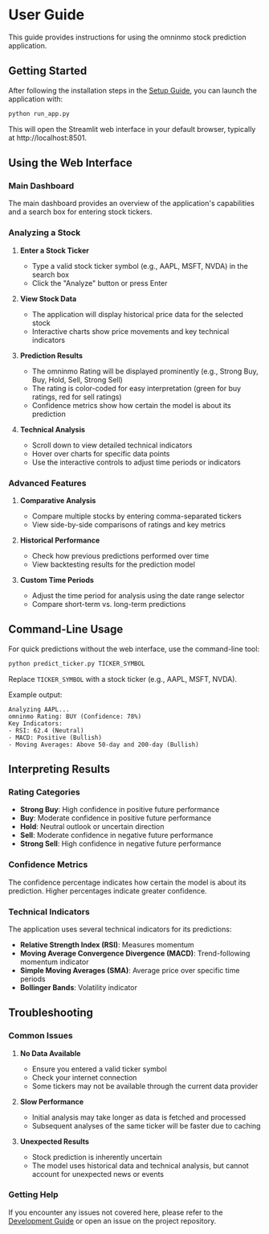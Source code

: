# User Guide

This guide provides instructions for using the omninmo stock prediction application.

## Getting Started

After following the installation steps in the [Setup Guide](./setup_guide.md), you can launch the application with:

```bash
python run_app.py
```

This will open the Streamlit web interface in your default browser, typically at http://localhost:8501.

## Using the Web Interface

### Main Dashboard

The main dashboard provides an overview of the application's capabilities and a search box for entering stock tickers.

### Analyzing a Stock

1. **Enter a Stock Ticker**
   - Type a valid stock ticker symbol (e.g., AAPL, MSFT, NVDA) in the search box
   - Click the "Analyze" button or press Enter

2. **View Stock Data**
   - The application will display historical price data for the selected stock
   - Interactive charts show price movements and key technical indicators

3. **Prediction Results**
   - The omninmo Rating will be displayed prominently (e.g., Strong Buy, Buy, Hold, Sell, Strong Sell)
   - The rating is color-coded for easy interpretation (green for buy ratings, red for sell ratings)
   - Confidence metrics show how certain the model is about its prediction

4. **Technical Analysis**
   - Scroll down to view detailed technical indicators
   - Hover over charts for specific data points
   - Use the interactive controls to adjust time periods or indicators

### Advanced Features

1. **Comparative Analysis**
   - Compare multiple stocks by entering comma-separated tickers
   - View side-by-side comparisons of ratings and key metrics

2. **Historical Performance**
   - Check how previous predictions performed over time
   - View backtesting results for the prediction model

3. **Custom Time Periods**
   - Adjust the time period for analysis using the date range selector
   - Compare short-term vs. long-term predictions

## Command-Line Usage

For quick predictions without the web interface, use the command-line tool:

```bash
python predict_ticker.py TICKER_SYMBOL
```

Replace `TICKER_SYMBOL` with a stock ticker (e.g., AAPL, MSFT, NVDA).

Example output:
```
Analyzing AAPL...
omninmo Rating: BUY (Confidence: 78%)
Key Indicators:
- RSI: 62.4 (Neutral)
- MACD: Positive (Bullish)
- Moving Averages: Above 50-day and 200-day (Bullish)
```

## Interpreting Results

### Rating Categories

- **Strong Buy**: High confidence in positive future performance
- **Buy**: Moderate confidence in positive future performance
- **Hold**: Neutral outlook or uncertain direction
- **Sell**: Moderate confidence in negative future performance
- **Strong Sell**: High confidence in negative future performance

### Confidence Metrics

The confidence percentage indicates how certain the model is about its prediction. Higher percentages indicate greater confidence.

### Technical Indicators

The application uses several technical indicators for its predictions:

- **Relative Strength Index (RSI)**: Measures momentum
- **Moving Average Convergence Divergence (MACD)**: Trend-following momentum indicator
- **Simple Moving Averages (SMA)**: Average price over specific time periods
- **Bollinger Bands**: Volatility indicator

## Troubleshooting

### Common Issues

1. **No Data Available**
   - Ensure you entered a valid ticker symbol
   - Check your internet connection
   - Some tickers may not be available through the current data provider

2. **Slow Performance**
   - Initial analysis may take longer as data is fetched and processed
   - Subsequent analyses of the same ticker will be faster due to caching

3. **Unexpected Results**
   - Stock prediction is inherently uncertain
   - The model uses historical data and technical analysis, but cannot account for unexpected news or events

### Getting Help

If you encounter any issues not covered here, please refer to the [Development Guide](./development_guide.md) or open an issue on the project repository. 
